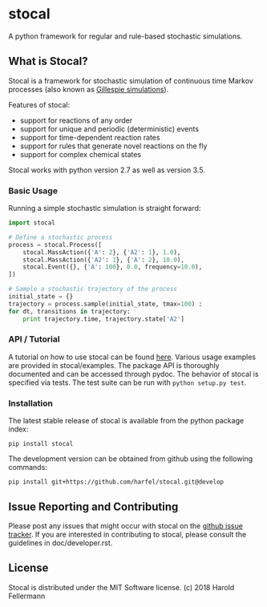 # stocal

A python framework for regular and rule-based stochastic simulations.


## What is Stocal?

Stocal is a framework for stochastic simulation of continuous
time Markov processes (also known as [Gillespie simulations](https://en.wikipedia.org/wiki/Gillespie_algorithm)). 

Features of stocal:
* support for reactions of any order
* support for unique and periodic (deterministic) events
* support for time-dependent reaction rates
* support for rules that generate novel reactions on the fly
* support for complex chemical states

Stocal works with python version 2.7 as well as version 3.5.


### Basic Usage

Running a simple stochastic simulation is straight forward:
```python
import stocal

# Define a stochastic process
process = stocal.Process([
	stocal.MassAction({'A': 2}, {'A2': 1}, 1.0),
	stocal.MassAction({'A2': 1}, {'A': 2}, 10.0),
	stocal.Event({}, {'A': 100}, 0.0, frequency=10.0),
])

# Sample a stochastic trajectory of the process
initial_state = {}
trajectory = process.sample(initial_state, tmax=100) :
for dt, transitions in trajectory:
	print trajectory.time, trajectory.state['A2']
```


### API / Tutorial

A tutorial on how to use stocal can be found [here](https://github.com/harfel/stocal/wiki).
Various usage examples are provided in stocal/examples.
The package API is thoroughly documented and can be accessed through
pydoc. The behavior of stocal is specified via tests. The test suite
can be run with `python setup.py test`.


### Installation

The latest stable release of stocal is available from the python package index:
```shell
pip install stocal
```
The development version can be obtained from github using the following commands:
```shell
pip install git+https://github.com/harfel/stocal.git@develop
```


## Issue Reporting and Contributing

Please post any issues that might occur with stocal on the
[github issue tracker](https://github.com/harfel/stocal/issues).
If you are interested in contributing to stocal, please consult the
guidelines in doc/developer.rst.


## License

Stocal is distributed under the MIT Software license.
(c) 2018 Harold Fellermann
